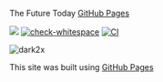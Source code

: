 The Future Today [GitHub Pages](https://pages.github.com/)

[![](https://jitpack.io/v/termux/termux-app.svg)](https://jitpack.io/#termux/termux-app)
[![check-whitespace](https://github.com/git/git/actions/workflows/check-whitespace.yml/badge.svg)](https://github.com/git/git/actions/workflows/check-whitespace.yml)
[![CI](https://github.com/fast4x/RiMusic/actions/workflows/android.yml/badge.svg)](https://github.com/fast4x/RiMusic/actions/workflows/android.yml)

![dark2x](https://github.com/rizwan-r-r/rizwan-r-r/assets/132520847/f9b65dcc-03b5-4efd-b02a-5647d7633b8b)


This site was built using [GitHub Pages](https://pages.github.com/)